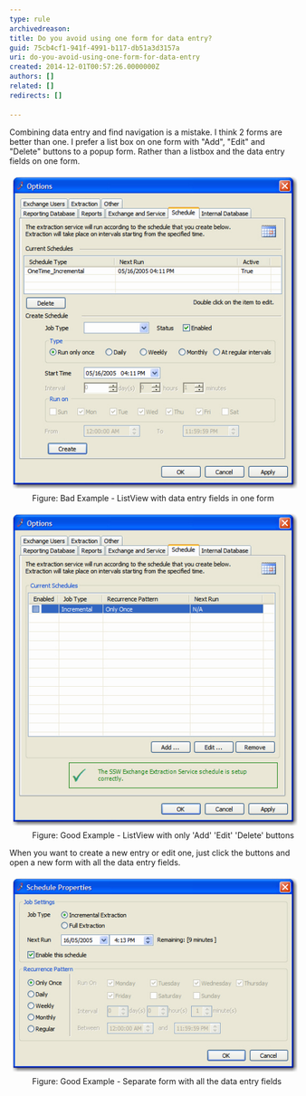 ```yaml
---
type: rule
archivedreason: 
title: Do you avoid using one form for data entry?
guid: 75cb4cf1-941f-4991-b117-db51a3d3157a
uri: do-you-avoid-using-one-form-for-data-entry
created: 2014-12-01T00:57:26.0000000Z
authors: []
related: []
redirects: []

---
```


Combining data entry and find navigation is a mistake. I think 2 forms  are better than one. I prefer a list box on one form with "Add", "Edit"  and "Delete" buttons to a popup form. Rather than a listbox and the data  entry fields on one form.

<!--endintro-->
<dl class="badImage"><dt>
      <img src="../../assets/Rule-2formbetter-bad-1.jpg" alt="ListView with data entry fields in one form" style="margin:5px;">
   </dt><dd>Figure: Bad Example - ListView with data entry fields in one form</dd></dl><dl class="goodImage"><dt>
      <img src="../../assets/Rule-2formbetter-good-1.jpg" alt="ListView with only 'Add' 'Edit' 'Delete' buttons" style="margin:5px;">
   </dt><dd>Figure: Good Example - ListView with only 'Add' 'Edit' 'Delete' buttons</dd></dl>
When you want to create a new entry or edit one, just click the buttons and open a new form with all the data entry fields.
<dl class="goodImage"><dt>
      <img src="../../assets/Rule-2formbetter-good-2.jpg" alt="ListView with only 'Add' 'Edit' 'Delete' buttons." style="margin:5px;">
   </dt><dd>Figure: Good Example - Separate form with all the data entry fields</dd></dl>
